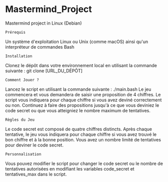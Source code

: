# Mastermind_Project
Mastermind project in Linux (Debian)

    Prérequis
Un système d'exploitation Linux ou Unix (comme macOS) ainsi qu'un interpréteur de commandes Bash

    Installation
Clonez le dépôt dans votre environnement local en utilisant la commande suivante :
git clone [URL_DU_DÉPÔT]

    Comment Jouer ?
Lancez le script en utilisant la commande suivante :
./main.bash
Le jeu commencera et vous demandera de saisir une proposition de 4 chiffres.
Le script vous indiquera pour chaque chiffre si vous avez deviné correctement ou non.
Continuez à faire des propositions jusqu'à ce que vous deviniez le code secret ou que vous atteigniez le nombre maximum de tentatives.

    Règles du Jeu
Le code secret est composé de quatre chiffres distincts.
Après chaque tentative, le jeu vous indiquera pour chaque chiffre si vous avez trouvé le bon chiffre et à la bonne position.
Vous avez un nombre limité de tentatives pour deviner le code secret.

    Personnalisation
Vous pouvez modifier le script pour changer le code secret ou le nombre de tentatives autorisées en modifiant les variables code_secret et tentatives_max dans le script.
